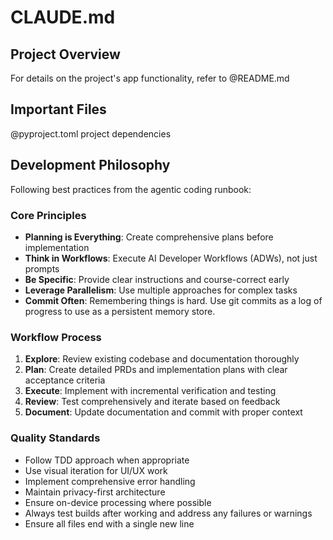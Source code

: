 # CLAUDE.md

## Project Overview

For details on the project's app functionality, refer to @README.md

## Important Files

@pyproject.toml project dependencies

## Development Philosophy

Following best practices from the agentic coding runbook:

### Core Principles
- **Planning is Everything**: Create comprehensive plans before implementation
- **Think in Workflows**: Execute AI Developer Workflows (ADWs), not just prompts
- **Be Specific**: Provide clear instructions and course-correct early
- **Leverage Parallelism**: Use multiple approaches for complex tasks
- **Commit Often**: Remembering things is hard. Use git commits as a log of progress to use as a persistent memory store.

### Workflow Process
1. **Explore**: Review existing codebase and documentation thoroughly
2. **Plan**: Create detailed PRDs and implementation plans with clear acceptance criteria
3. **Execute**: Implement with incremental verification and testing
4. **Review**: Test comprehensively and iterate based on feedback
5. **Document**: Update documentation and commit with proper context

### Quality Standards
- Follow TDD approach when appropriate
- Use visual iteration for UI/UX work
- Implement comprehensive error handling
- Maintain privacy-first architecture
- Ensure on-device processing where possible
- Always test builds after working and address any failures or warnings
- Ensure all files end with a single new line
